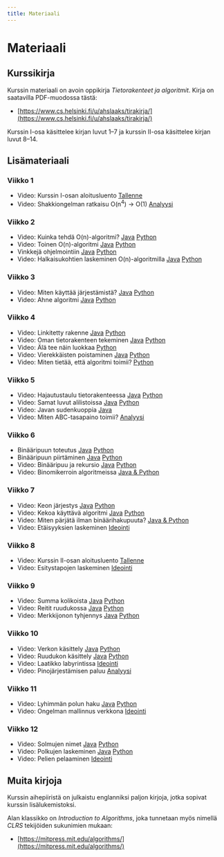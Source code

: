 ```yaml
---
title: Materiaali
---
```


# Materiaali

## Kurssikirja

Kurssin materiaali on avoin oppikirja _Tietorakenteet ja algoritmit_. Kirja on saatavilla PDF-muodossa tästä:

* [https://www.cs.helsinki.fi/u/ahslaaks/tirakirja/](https://www.cs.helsinki.fi/u/ahslaaks/tirakirja/)

Kurssin I-osa käsittelee kirjan luvut 1–7 ja kurssin II-osa käsittelee kirjan luvut 8–14.

## Lisämateriaali

### Viikko 1

* Video: Kurssin I-osan aloitusluento [Tallenne](https://www.helsinki.fi/fi/unitube/video/27cb1219-11f9-4350-bde0-31f1b9adda90)
* Video: Shakkiongelman ratkaisu O(n<sup>4</sup>) -> O(1) [Analyysi](https://www.helsinki.fi/fi/unitube/video/28564169-4a5a-4d02-8b5f-c838eb85c103)

### Viikko 2

* Video: Kuinka tehdä O(n)-algoritmi? [Java](https://www.helsinki.fi/unitube/video/c895071e-4ed9-4e70-87b0-1536031a0710) [Python](https://www.helsinki.fi/unitube/video/2e79c746-f540-4105-9359-52ca764b9463)
* Video: Toinen O(n)-algoritmi [Java](https://www.helsinki.fi/unitube/video/c7951777-564a-44de-a803-e9591db4108d) [Python](https://www.helsinki.fi/unitube/video/b37019b6-b43f-4e02-a3b3-1b9a1ed35aca)
* Vinkkejä ohjelmointiin [Java](java-vinkit.html) [Python](python-vinkit.html)
* Video: Halkaisukohtien laskeminen O(n)-algoritmilla [Java](https://www.helsinki.fi/unitube/video/2a2a3c53-3ac0-4f97-9b7d-5dfcfb0cf47f) [Python](https://www.helsinki.fi/fi/unitube/video/0ed4d0f4-dd08-4463-9b91-6ca0768b790c)

### Viikko 3

* Video: Miten käyttää järjestämistä? [Java](https://www.helsinki.fi/unitube/video/49980dc2-9fa1-4fcc-bd7b-b72adf84f6bc) [Python](https://www.helsinki.fi/unitube/video/b8e4416b-add6-40e6-b5e1-9fa324744de4)
* Video: Ahne algoritmi [Java](https://www.helsinki.fi/unitube/video/6950a7c6-0357-4a82-97ad-9a37bbe3d858) [Python](https://www.helsinki.fi/unitube/video/c314c356-3c82-4ebe-9c5c-1e711010c432)

### Viikko 4

* Video: Linkitetty rakenne [Java](https://www.helsinki.fi/unitube/video/5c6e478c-c3b0-4969-a090-31cd502eac84) [Python](https://www.helsinki.fi/unitube/video/f8081858-8678-450c-8820-470328add978)
* Video: Oman tietorakenteen tekeminen [Java](https://www.helsinki.fi/unitube/video/b50c5d64-c05e-4aa8-bb6c-ae92ecf147a7) [Python](https://www.helsinki.fi/unitube/video/aed1fa60-9e92-49dc-89fa-6e1d339535c7)
* Video: Älä tee näin luokkaa [Python](https://www.helsinki.fi/unitube/video/c37f67a7-22a3-49bf-befb-07ccda673d7b)
* Video: Vierekkäisten poistaminen [Java](https://www.helsinki.fi/unitube/video/3388edfe-3804-4ebc-b60b-bfe04f31b1f6) [Python](https://www.helsinki.fi/unitube/video/2423c7ee-d08f-4e5f-b02e-ab2e8ff35cb8)
* Video: Miten tietää, että algoritmi toimii? [Python](https://www.helsinki.fi/fi/unitube/video/a2774f9e-37e3-4e68-88e7-41c3cf4c0e25)

### Viikko 5

* Video: Hajautustaulu tietorakenteessa [Java](https://www.helsinki.fi/unitube/video/c35607e3-8e68-4911-8898-0ce71372d89c) [Python](https://www.helsinki.fi/unitube/video/7c809b28-2220-43c2-bf53-8f96eef8c131)
* Video: Samat luvut alilistoissa [Java](https://www.helsinki.fi/unitube/video/08829fa0-73ac-4d3a-9aa8-7f3bf8789622) [Python](https://www.helsinki.fi/unitube/video/7a552dc8-30d9-482a-a69e-f51017221ede)
* Video: Javan sudenkuoppia [Java](https://www.helsinki.fi/unitube/video/6820666d-654c-4c85-ab06-61c0c2c630cf)
* Video: Miten ABC-tasapaino toimii? [Analyysi](https://www.helsinki.fi/unitube/video/6842424d-b338-463f-a543-0b412910dd75)

### Viikko 6

* Binääripuun toteutus [Java](java-binaaripuu.html) [Python](python-binaaripuu.html)
* Binääripuun piirtäminen [Java](java-puupiirto.html) [Python](python-puupiirto.html)
* Video: Binääripuu ja rekursio [Java](https://www.helsinki.fi/unitube/video/98f5975f-2139-458a-841f-c34630b472b1) [Python](https://www.helsinki.fi/unitube/video/2a970451-d5dc-4341-8337-5cabbdf86e6c)
* Video: Binomikerroin algoritmeissa [Java & Python](https://www.helsinki.fi/unitube/video/4e389a3b-ac06-4cb1-9512-430d440b5819)

### Viikko 7

* Video: Keon järjestys [Java](https://www.helsinki.fi/unitube/video/c1b4098f-8a1b-4117-a9bb-957041bb9c0e) [Python](https://www.helsinki.fi/unitube/video/5fadb765-ca8d-4b41-914c-55dd006fd2f3)
* Video: Kekoa käyttävä algoritmi [Java](https://www.helsinki.fi/unitube/video/afd584f4-6af4-4362-8bd7-ffce95d9e765) [Python](https://www.helsinki.fi/unitube/video/15c28307-c439-40f4-9e2c-e15aa4afb0b6)
* Video: Miten pärjätä ilman binäärihakupuuta? [Java & Python](https://www.helsinki.fi/unitube/video/1c1a73b4-e1ef-47e4-b2ab-e21f841a84d2)
* Video: Etäisyyksien laskeminen [Ideointi](https://www.helsinki.fi/fi/unitube/video/0ee88dfb-e551-4f56-8f9e-c6453d69a482)

### Viikko 8

* Video: Kurssin II-osan aloitusluento [Tallenne](https://www.helsinki.fi/fi/unitube/video/738922d5-afca-438a-86b2-c4c8726095a3)
* Video: Esitystapojen laskeminen [Ideointi](https://www.helsinki.fi/fi/unitube/video/fb33584e-da29-4f09-a8e9-6d596261763e)

### Viikko 9

* Video: Summa kolikoista [Java](https://www.helsinki.fi/unitube/video/052adc3e-8359-4b05-9ad1-fccf06ff15e1) [Python](https://www.helsinki.fi/unitube/video/a532c246-2348-4c1e-9954-a900a1cce30b)
* Video: Reitit ruudukossa [Java](https://www.helsinki.fi/unitube/video/4bb0f7f4-e575-447e-aae9-b9e8abf18463) [Python](https://www.helsinki.fi/unitube/video/55957a06-454f-44c7-bc9d-c52e463f9956)
* Video: Merkkijonon tyhjennys [Java](https://www.helsinki.fi/unitube/video/99a8857d-a866-4412-adfa-ff8c85917932) [Python](https://www.helsinki.fi/unitube/video/295bd36d-46a4-4261-9cc1-1963cd771819)

### Viikko 10

* Video: Verkon käsittely [Java](https://www.helsinki.fi/unitube/video/411ab79c-0eb1-49b8-bb2e-66af4e74c92b) [Python](https://www.helsinki.fi/unitube/video/4e1a8382-9c0c-48f2-a497-4de82cb12ad7)
* Video: Ruudukon käsittely [Java](https://www.helsinki.fi/unitube/video/45d00468-7a6a-4862-ab50-5379eedd5b5d) [Python](https://www.helsinki.fi/unitube/video/ffe9e56a-f1d3-4ba7-a9d5-bd663d4079f7)
* Video: Laatikko labyrintissa [Ideointi](https://www.helsinki.fi/fi/unitube/video/15d1a1a6-0a43-4ea9-bfc5-232d24dd1fc8)
* Video: Pinojärjestämisen paluu [Analyysi](https://www.helsinki.fi/fi/unitube/video/9cd951c5-9e73-4448-a89f-9291d8e15654)

### Viikko 11

* Video: Lyhimmän polun haku [Java](https://www.helsinki.fi/unitube/video/a6b8d3fe-5809-4cfd-9a37-3b529f4b23c1) [Python](https://www.helsinki.fi/unitube/video/bc1c10f8-8bdc-4522-87df-41b8651c8374)
* Video: Ongelman mallinnus verkkona [Ideointi](https://www.helsinki.fi/fi/unitube/video/c9a9499f-27aa-40f9-bd8d-4acfb19b1a51)

### Viikko 12

* Video: Solmujen nimet [Java](https://www.helsinki.fi/unitube/video/44bf4230-ef5e-4a1b-8329-da81ae6fbbd2) [Python](https://www.helsinki.fi/unitube/video/05a792ae-dbb4-460f-bb85-c1e200f7af09)
* Video: Polkujen laskeminen [Java](https://www.helsinki.fi/unitube/video/a5cb42b5-c303-4d29-aa5b-18c5d7f48e40) [Python](https://www.helsinki.fi/unitube/video/ce683da1-3620-4ec9-987b-7d3965b77be8)
* Video: Pelien pelaaminen [Ideointi](https://www.helsinki.fi/fi/unitube/video/a9f9033a-f3c2-4660-9ece-9781c2f6b830)

## Muita kirjoja

Kurssin aihepiiristä on julkaistu englanniksi paljon kirjoja, jotka sopivat kurssin lisälukemistoksi.

Alan klassikko on _Introduction to Algorithms_, joka tunnetaan myös nimellä _CLRS_ tekijöiden sukunimien mukaan:

* [https://mitpress.mit.edu/algorithms/](https://mitpress.mit.edu/algorithms/)

